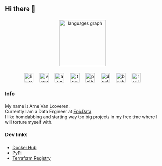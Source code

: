 <h2 align="left">Hi there 👋</h2>

###

<div align="center">
  <img src="https://github-readme-stats.vercel.app/api/top-langs?username=arne-vl&locale=en&hide_title=false&layout=compact&card_width=320&langs_count=5&theme=dracula&hide_border=false" height="150" alt="languages graph"  />
</div>

###

<div align="center">
  <img src="https://cdn.jsdelivr.net/gh/devicons/devicon/icons/linux/linux-original.svg" height="30" alt="linux logo"  />
  <img width="12" />
  <img src="https://cdn.jsdelivr.net/gh/devicons/devicon/icons/vscode/vscode-original.svg" height="30" alt="vscode logo"  />
  <img width="12" />
  <img src="https://cdn.jsdelivr.net/gh/devicons/devicon/icons/azure/azure-original.svg" height="30" alt="azure logo"  />
  <img width="12" />
  <img src="https://cdn.jsdelivr.net/gh/devicons/devicon/icons/terraform/terraform-original.svg" height="30" alt="terraform logo"  />
  <img width="12" />
  <img src="https://cdn.jsdelivr.net/gh/devicons/devicon/icons/python/python-original.svg" height="30" alt="python logo"  />
  <img width="12" />
  <img src="https://cdn.jsdelivr.net/gh/devicons/devicon/icons/docker/docker-original.svg" height="30" alt="docker logo"  />
  <img width="12" />
  <img src="https://cdn.jsdelivr.net/gh/devicons/devicon/icons/bash/bash-original.svg" height="30" alt="bash logo"  />
  <img width="12" />
  <img src="https://cdn.jsdelivr.net/gh/devicons/devicon/icons/rust/rust-original.svg" height="30" alt="rust logo"  />
</div>

###

<h3 align="left">Info</h3>

###

<p align="left">My name is Arne Van Looveren. <br>Currently I am a Data Engineer at <a href="https://www.epicdata.be" target="_blank">EpicData</a>.<br>I like homelabbing and starting way too big projects in my free time where I will torture myself with.</p>

###

<h3 align="left">Dev links</h3>

###

<ul>
  <li>
    <a href="https://hub.docker.com/u/arnevl" target="_blank">Docker Hub</a>
  </li>
  <li>
    <a href="https://pypi.org/user/arnevl/" target="_blank">PyPi</a>
  </li>
  <li>
    <a href="https://registry.terraform.io/namespaces/arne-vl">Terraform Registry</a>
  </li>
</ul>

###
